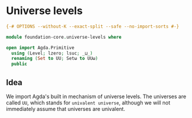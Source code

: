 # Universe levels

```agda
{-# OPTIONS --without-K --exact-split --safe --no-import-sorts #-}

module foundation-core.universe-levels where

open import Agda.Primitive
  using (Level; lzero; lsuc; _⊔_)
  renaming (Set to UU; Setω to UUω)
  public
```

## Idea

We import Agda's built in mechanism of universe levels. The universes are called `UU`, which stands for `univalent universe`, although we will not immediately assume that universes are univalent.
